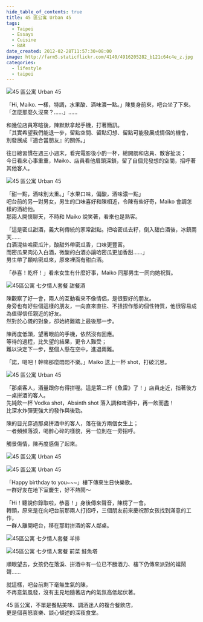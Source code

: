 ```yaml
---
hide_table_of_contents: true
title: 45 區公寓 Urban 45
tags:
  - Taipei
  - Essays
  - Cuisine
  - BAR
date_created: 2012-02-28T11:57:30+08:00
image: http://farm5.staticflickr.com/4140/4916205282_b121c64c4e_z.jpg
categories:
  - lifestyle
  - taipei
---
```


![45 區公寓 Urban 45](https://fbcdn-sphotos-d-a.akamaihd.net/hphotos-ak-snc7/p206x206/423344_2455517045717_1031124396_n.jpg)

「Hi, Maiko. 一樣，特調，水果酸、酒味濃一點。」陳隻身前來，吧台坐了下來。  
「怎麼那麼久沒來？……」……

和幾位店員寒暄後，陳默默拿起手機，打著簡訊。  
「其實希望我們能退一步，留點空間、留點幻想、留點可能發展成情侶的機會，  
別發展成『適合當朋友』的關係。」

往日總習慣在週三小週末，看完電影後小酌一杯，總開朗和店員、散客扯淡；  
今日看來心事重重，Maiko、店員看他眉頭深鎖，留了自個兒發想的空間，招呼著其他客人。

![45 區公寓 Urban 45](https://fbcdn-sphotos-g-a.akamaihd.net/hphotos-ak-snc7/291717_10150278807611132_2328671_n.jpg)

「甜一點，酒味別太重。」「水果口味，偏酸，酒味濃一點」  
吧台前的另一對男女，男生的口味喜好和陳相近，令陳有些好奇，Maiko 會調怎樣的酒給他。  
那兩人開懷聊天，不時和 Maiko 說笑著，看來也是熟客。

「這是密瓜甜酒，義大利傳統的家常甜點。把哈密瓜去籽，倒入甜白酒後，冰鎮兩天……  
白酒混些哈密瓜汁，酸甜外帶密瓜香，口味更豐富。  
而密瓜果肉沁入白酒，微酸的白酒亦讓哈密瓜更加香甜……」  
男生帶了顆哈密瓜來，原來裡面有甜白酒。

「恭喜！乾杯！」看來女生有什麼好事，Maiko 同那男生一同向她祝賀。

![45區公寓 七夕情人套餐 甜餐酒](http://farm5.staticflickr.com/4140/4916205282_b121c64c4e_z.jpg)

陳觀察了好一會，兩人的互動看來不像情侶，是很要好的朋友。  
身旁也有好些個這樣的朋友，一向直來直往、不扭捏作態的個性特質，他很容易成為值得信任親近的好友。  
然對於心儀的對象，卻始終難踏上最後那一步。 

陳再度低頭，望著眼前的手機，依然沒有回應。  
等待的過程，比失望的結果，更令人難受；  
難以決定下一步，整個人懸在空中，進退兩難。

「諾，喝吧！幹嘛那麼悶悶不樂。」Maiko 送上一杯 shot，打破沉思。

![45 區公寓 Urban 45](https://fbcdn-sphotos-d-a.akamaihd.net/hphotos-ak-ash3/548326_451092501571796_2353797_n.jpg)

「那桌客人，酒量跟你有得拼喔。這是第二杯《魚雷》了！」店員走近，指著後方一桌拼酒的客人。  
先純飲一杯 Vodka shot，Absinth shot 落入調和啤酒中，再一飲而盡！  
比深水炸彈更強大的發作與後勁。

陳的目光穿過那桌拼酒中的客人，落在後方兩個女生上；  
一者頻頻落淚，喝醉心碎的樣貌，另一位則在一旁招呼。  

觸景傷情，陳再度感傷了起來。

![45 區公寓 Urban 45](https://fbcdn-sphotos-b-a.akamaihd.net/hphotos-ak-snc7/295468_10150278807991132_5437744_n.jpg)

![45 區公寓 Urban 45](https://fbcdn-sphotos-d-a.akamaihd.net/hphotos-ak-ash4/285484_10150278808531132_5779093_n.jpg)

「Happy birthday to you~~~」樓下傳來生日快樂歌。  
一群好友在地下室慶生，好不熱鬧～

「Hi！聽說你錄取啦，恭喜！」身後傳來聲音，陳楞了一會。  
轉頭，原來是在向吧台前那兩人打招呼，三個朋友前來慶祝那女孩找到滿意的工作，  
一群人離開吧台，移在那對拼酒的客人鄰桌。

![45區公寓 七夕情人套餐 羊排](http://farm5.staticflickr.com/4101/4915605957_a5b4b7a410_z.jpg)

![45區公寓 七夕情人套餐 前菜 鮭魚塔](http://farm5.staticflickr.com/4143/4915599423_ffb8a90e31_z.jpg)

順眼望去，女孩仍在落淚、拼酒中有一位已不勝酒力、樓下仍傳來派對的嬉鬧聲……

就這樣，吧台前剩下毫無生氣的陳，  
不再意氣風發，沒有主見地隨著店內的氣氛高低起伏著。

45 區公寓，不單是餐點美味、調酒迷人的複合餐飲店，  
更是個喜怒哀樂、談心傾述的深夜食堂。
